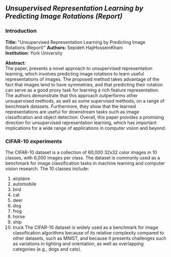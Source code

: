 ## *Unsupervised Representation Learning by Predicting Image Rotations (Report)*

### Introduction

**Title:**      "Unsupervised Representation Learning by Predicting Image Rotations (Report)" 
**Authors:**     Sepideh HajiHosseinKhani    
**Institution:** York University    


**Abstract:**  
The paper, presents a novel approach to unsupervised representation learning, which involves predicting image rotations to learn useful representations of images. The proposed method takes advantage of the fact that images tend to have symmetries, and that predicting their rotation can serve as a good proxy task for learning a rich feature representation. The authors demonstrate that this approach outperforms other unsupervised methods, as well as some supervised methods, on a range of benchmark datasets. Furthermore, they show that the learned representations are useful for downstream tasks such as image classification and object detection. Overall, this paper provides a promising direction for unsupervised representation learning, which has important implications for a wide range of applications in computer vision and beyond.

### CIFAR-10 experiments
The CIFAR-10 dataset is a collection of 60,000 32x32 color images in 10 classes, with 6,000 images per class. The dataset is commonly used as a benchmark for image classification tasks in machine learning and computer vision research. The 10 classes include:
1.	airplane
2.	automobile
3.	bird
4.	cat
5.	deer
6.	dog
7.	frog
8.	horse
9.	ship
10.	truck
The CIFAR-10 dataset is widely used as a benchmark for image classification algorithms because of its relative complexity compared to other datasets, such as MNIST, and because it presents challenges such as variations in lighting and orientation, as well as overlapping categories (e.g., dogs and cats).

